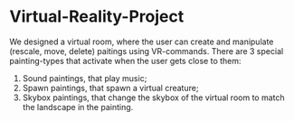 # Virtual-Reality-Project
We designed a virtual room, where the user can create and manipulate (rescale, move, delete) paitings using VR-commands.
There are 3 special painting-types that activate when the user gets close to them: 
1) Sound paintings, that play music;
2) Spawn paintings, that spawn a virtual creature;
3) Skybox paintings, that change the skybox of the virtual room to match the landscape in the painting.
